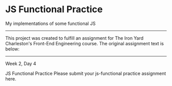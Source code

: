 # JS Functional Practice
My implementations of some functional JS

----------------------------------

This project was created to fulfill an assignment for The Iron Yard Charleston's Front-End Engineering course. The original assignment text is below:

----------------------------------

Week 2, Day 4

JS Functional Practice
Please submit your js-functional practice assignment here.
